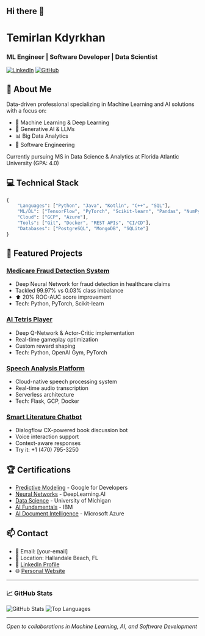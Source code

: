 ## Hi there 👋

<!--
**TemirlanKN/temirlankn** is a ✨ _special_ ✨ repository because its `README.md` (this file) appears on your GitHub profile.

Here are some ideas to get you started:

- 🔭 I’m currently working on ...
- 🌱 I’m currently learning ...
- 👯 I’m looking to collaborate on ...
- 🤔 I’m looking for help with ...
- 💬 Ask me about ...
- 📫 How to reach me: ...
- 😄 Pronouns: ...
- ⚡ Fun fact: ...
-->

# Temirlan Kdyrkhan
### ML Engineer | Software Developer | Data Scientist

[![LinkedIn](https://img.shields.io/badge/LinkedIn-Connect-blue)](your-linkedin)
[![GitHub](https://img.shields.io/badge/GitHub-Follow-black)](your-github)

## 🎯 About Me
Data-driven professional specializing in Machine Learning and AI solutions with a focus on:
- 🤖 Machine Learning & Deep Learning
- 🧠 Generative AI & LLMs
- 📊 Big Data Analytics
- 🚀 Software Engineering

Currently pursuing MS in Data Science & Analytics at Florida Atlantic University (GPA: 4.0)

## 💻 Technical Stack

```python
{
    "Languages": ["Python", "Java", "Kotlin", "C++", "SQL"],
    "ML/DL": ["TensorFlow", "PyTorch", "Scikit-learn", "Pandas", "NumPy"],
    "Cloud": ["GCP", "Azure"],
    "Tools": ["Git", "Docker", "REST APIs", "CI/CD"],
    "Databases": ["PostgreSQL", "MongoDB", "SQLite"]
}
```

## 🚀 Featured Projects

### [Medicare Fraud Detection System](project-link)
- Deep Neural Network for fraud detection in healthcare claims
- Tackled 99.97% vs 0.03% class imbalance
- ⬆️ 20% ROC-AUC score improvement
- Tech: Python, PyTorch, Scikit-learn

### [AI Tetris Player](project-link)
- Deep Q-Network & Actor-Critic implementation
- Real-time gameplay optimization
- Custom reward shaping
- Tech: Python, OpenAI Gym, PyTorch

### [Speech Analysis Platform](project-link)
- Cloud-native speech processing system
- Real-time audio transcription
- Serverless architecture
- Tech: Flask, GCP, Docker

### [Smart Literature Chatbot](project-link)
- Dialogflow CX-powered book discussion bot
- Voice interaction support
- Context-aware responses
- Try it: +1 (470) 795-3250

## 🏆 Certifications
- [Predictive Modeling](cert-link) - Google for Developers
- [Neural Networks](cert-link) - DeepLearning.AI
- [Data Science](cert-link) - University of Michigan
- [AI Fundamentals](cert-link) - IBM
- [AI Document Intelligence](cert-link) - Microsoft Azure

## 📫 Contact
- 📧 Email: [your-email]
- 📍 Location: Hallandale Beach, FL
- 💼 [LinkedIn Profile](your-linkedin)
- 🌐 [Personal Website](your-website)

---
### 📈 GitHub Stats

![GitHub Stats](https://github-readme-stats.vercel.app/api?username=yourusername&show_icons=true&theme=dark)
![Top Languages](https://github-readme-stats.vercel.app/api/top-langs/?username=yourusername&layout=compact&theme=dark)

---
*Open to collaborations in Machine Learning, AI, and Software Development*
